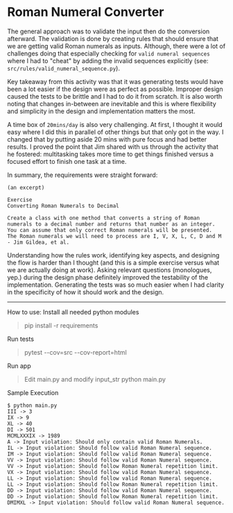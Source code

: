# Roman Numeral Converter

The general approach was to validate the input then do the conversion afterward. The validation is done by creating rules that should ensure that we are getting valid Roman numerals as inputs. Although, there were a lot of challenges doing that especially checking for `valid numeral sequences` where I had to "cheat" by adding the invalid sequences explicitly (see: `src/rules/valid_numeral_sequence.py`).

Key takeaway from this activity was that it was generating tests would have been a lot easier if the design were as perfect as possible. Improper design caused the tests to be brittle and I had to do it from scratch.
It is also worth noting that changes in-between are inevitable and this is where flexibility and simplicity in the design and implementation matters the most.

A time box of `20mins/day` is also very challenging. At first, I thought it would easy where I did this in parallel of other things but that only got in the way. I changed that by putting aside 20 mins with pure focus and had better results. I proved the point that Jim shared with us through the activity that he fostered: multitasking takes more time to get things finished versus a focused effort to finish one task at a time.


In summary, the requirements were straight forward:

`(an excerpt)`
```
Exercise
Converting Roman Numerals to Decimal

Create a class with one method that converts a string of Roman numerals to a decimal number and returns that number as an integer.  
You can assume that only correct Roman numerals will be presented.  The Roman numerals we will need to process are I, V, X, L, C, D and M
- Jim Gildea, et al.
```

Understanding how the rules work, identifying key aspects, and designing the flow is harder than I thought (and this is a simple exercise versus what we are actually doing at work). Asking relevant questions (monologues, yep.) during the design phase definitely improved the testability of the implementation.
Generating the tests was so much easier when I had clarity in the specificity of how it should work and the design. 

---
How to use:
Install all needed python modules
> pip install -r requirements

Run tests
> pytest --cov=src --cov-report=html

Run app
> Edit main.py and modify input_str
> python main.py

Sample Execution
```
$ python main.py 
III -> 3
IX -> 9
XL -> 40
DI -> 501
MCMLXXXIX -> 1989
A -> Input violation: Should only contain valid Roman Numerals.
IL -> Input violation: Should follow valid Roman Numeral sequence.
IM -> Input violation: Should follow valid Roman Numeral sequence.
VV -> Input violation: Should follow valid Roman Numeral sequence.
VV -> Input violation: Should follow Roman Numeral repetition limit.
VX -> Input violation: Should follow valid Roman Numeral sequence.
LL -> Input violation: Should follow valid Roman Numeral sequence.
LL -> Input violation: Should follow Roman Numeral repetition limit.
DD -> Input violation: Should follow valid Roman Numeral sequence.
DD -> Input violation: Should follow Roman Numeral repetition limit.
DMIMXL -> Input violation: Should follow valid Roman Numeral sequence.

```